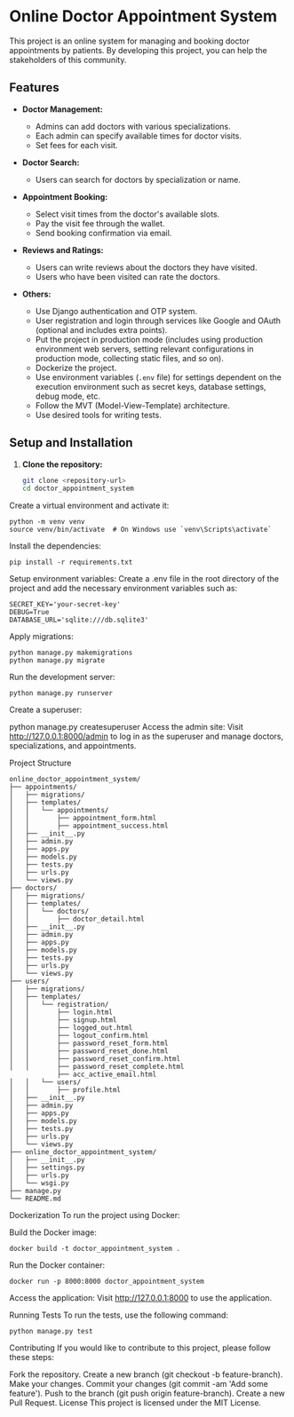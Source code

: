 # Online Doctor Appointment System

This project is an online system for managing and booking doctor appointments by patients. By developing this project, you can help the stakeholders of this community.

## Features

- **Doctor Management:**
    - Admins can add doctors with various specializations.
    - Each admin can specify available times for doctor visits.
    - Set fees for each visit.

- **Doctor Search:**
    - Users can search for doctors by specialization or name.

- **Appointment Booking:**
    - Select visit times from the doctor's available slots.
    - Pay the visit fee through the wallet.
    - Send booking confirmation via email.

- **Reviews and Ratings:**
    - Users can write reviews about the doctors they have visited.
    - Users who have been visited can rate the doctors.

- **Others:**
    - Use Django authentication and OTP system.
    - User registration and login through services like Google and OAuth (optional and includes extra points).
    - Put the project in production mode (includes using production environment web servers, setting relevant configurations in production mode, collecting static files, and so on).
    - Dockerize the project.
    - Use environment variables (`.env` file) for settings dependent on the execution environment such as secret keys, database settings, debug mode, etc.
    - Follow the MVT (Model-View-Template) architecture.
    - Use desired tools for writing tests.

## Setup and Installation

1. **Clone the repository:**
   ```bash
   git clone <repository-url>
   cd doctor_appointment_system
Create a virtual environment and activate it:


    python -m venv venv
    source venv/bin/activate  # On Windows use `venv\Scripts\activate`
Install the dependencies:


    pip install -r requirements.txt
Setup environment variables:
Create a .env file in the root directory of the project and add the necessary environment variables such as:


    SECRET_KEY='your-secret-key'
    DEBUG=True
    DATABASE_URL='sqlite:///db.sqlite3'
Apply migrations:


    python manage.py makemigrations
    python manage.py migrate
Run the development server:


    python manage.py runserver
Create a superuser:


python manage.py createsuperuser
Access the admin site:
Visit http://127.0.0.1:8000/admin to log in as the superuser and manage doctors, specializations, and appointments.

Project Structure

    online_doctor_appointment_system/
    ├── appointments/
    │   ├── migrations/
    │   ├── templates/
    │   │   └── appointments/
    │   │       ├── appointment_form.html
    │   │       ├── appointment_success.html
    │   ├── __init__.py
    │   ├── admin.py
    │   ├── apps.py
    │   ├── models.py
    │   ├── tests.py
    │   ├── urls.py
    │   └── views.py
    ├── doctors/
    │   ├── migrations/
    │   ├── templates/
    │   │   └── doctors/
    │   │       ├── doctor_detail.html
    │   ├── __init__.py
    │   ├── admin.py
    │   ├── apps.py
    │   ├── models.py
    │   ├── tests.py
    │   ├── urls.py
    │   └── views.py
    ├── users/
    │   ├── migrations/
    │   ├── templates/
    │   │   └── registration/
    │   │       ├── login.html
    │   │       ├── signup.html
    │   │       ├── logged_out.html
    │   │       ├── logout_confirm.html
    │   │       ├── password_reset_form.html
    │   │       ├── password_reset_done.html
    │   │       ├── password_reset_confirm.html
    │   │       ├── password_reset_complete.html
                ├── acc_active_email.html
    │   │   └── users/
    │   │       ├── profile.html
    │   ├── __init__.py
    │   ├── admin.py
    │   ├── apps.py
    │   ├── models.py
    │   ├── tests.py
    │   ├── urls.py
    │   └── views.py
    ├── online_doctor_appointment_system/
    │   ├── __init__.py
    │   ├── settings.py
    │   ├── urls.py
    │   └── wsgi.py
    ├── manage.py
    └── README.md

Dockerization
To run the project using Docker:

Build the Docker image:


    docker build -t doctor_appointment_system .
Run the Docker container:


    docker run -p 8000:8000 doctor_appointment_system
Access the application:
Visit http://127.0.0.1:8000 to use the application.

Running Tests
To run the tests, use the following command:


    python manage.py test
Contributing
If you would like to contribute to this project, please follow these steps:

Fork the repository.
Create a new branch (git checkout -b feature-branch).
Make your changes.
Commit your changes (git commit -am 'Add some feature').
Push to the branch (git push origin feature-branch).
Create a new Pull Request.
License
This project is licensed under the MIT License.